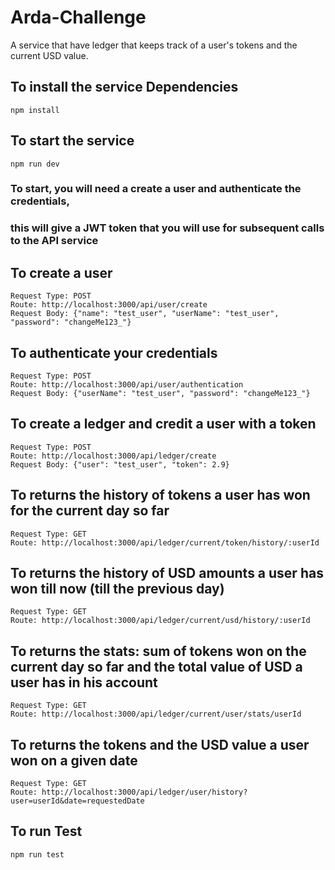 # Arda-Challenge

A service that have ledger that keeps track of a user's tokens and the current USD value.

## To install the service Dependencies

```
npm install
```

## To start the service

```
npm run dev
```

### To start, you will need a create a user and authenticate the credentials,

### this will give a JWT token that you will use for subsequent calls to the API service

## To create a user

```
Request Type: POST
Route: http://localhost:3000/api/user/create
Request Body: {"name": "test_user", "userName": "test_user", "password": "changeMe123_"}
```

## To authenticate your credentials

```
Request Type: POST
Route: http://localhost:3000/api/user/authentication
Request Body: {"userName": "test_user", "password": "changeMe123_"}
```

## To create a ledger and credit a user with a token

```
Request Type: POST
Route: http://localhost:3000/api/ledger/create
Request Body: {"user": "test_user", "token": 2.9}
```

## To returns the history of tokens a user has won for the current day so far

```
Request Type: GET
Route: http://localhost:3000/api/ledger/current/token/history/:userId
```

## To returns the history of USD amounts a user has won till now (till the previous day)

```
Request Type: GET
Route: http://localhost:3000/api/ledger/current/usd/history/:userId
```

## To returns the stats: sum of tokens won on the current day so far and the total value of USD a user has in his account

```
Request Type: GET
Route: http://localhost:3000/api/ledger/current/user/stats/userId
```

## To returns the tokens and the USD value a user won on a given date

```
Request Type: GET
Route: http://localhost:3000/api/ledger/user/history?user=userId&date=requestedDate
```

## To run Test

```
npm run test
```
